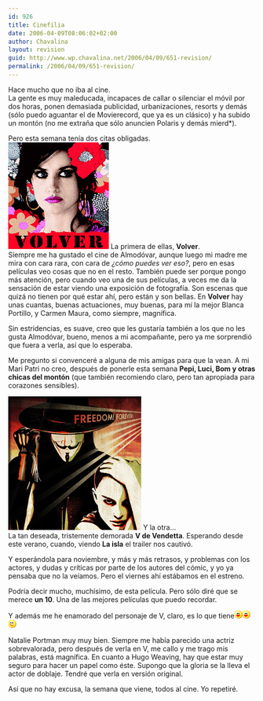 ```yaml
---
id: 926
title: Cinefilia
date: 2006-04-09T08:06:02+02:00
author: Chavalina
layout: revision
guid: http://www.wp.chavalina.net/2006/04/09/651-revision/
permalink: /2006/04/09/651-revision/
---
```

Hace mucho que no iba al cine.  
La gente es muy maleducada, incapaces de callar o silenciar el m&oacute;vil por dos horas, ponen demasiada publicidad, urbanizaciones, resorts y demás (s&oacute;lo puedo aguantar el de Movierecord, que ya es un clásico) y ha subido un mont&oacute;n (no me extra&ntilde;a que s&oacute;lo anuncien Polaris y demás mierd*).

Pero esta semana ten&iacute;a dos citas obligadas.  
<img class="imgizqda" src="/imagenes/fotos/volver-almodovar.jpg" alt="Cartel de Volver, pel&iacute;cula de Pedro Almod&oacute;var" /> La primera de ellas, **Volver**.  
Siempre me ha gustado el cine de Almod&oacute;var, aunque luego mi madre me mira con cara rara, con cara de _&iquest;c&oacute;mo puedes ver eso?_, pero en esas pel&iacute;culas veo cosas que no en el resto. También puede ser porque pongo más atenci&oacute;n, pero cuando veo una de sus pel&iacute;culas, a veces me da la sensaci&oacute;n de estar viendo una exposici&oacute;n de fotograf&iacute;a. Son escenas que quizá no tienen por qué estar ah&iacute;, pero están y son bellas. En **Volver** hay unas cuantas, buenas actuaciones, muy buenas, para m&iacute; la mejor Blanca Portillo, y Carmen Maura, como siempre, magn&iacute;fica.

Sin estridencias, es suave, creo que les gustar&iacute;a también a los que no les gusta Almod&oacute;var, bueno, menos a mi acompa&ntilde;ante, pero ya me sorprendi&oacute; que fuera a verla, as&iacute; que lo esperaba. 

Me pregunto si convenceré a alguna de mis amigas para que la vean. A mi Mari Patri no creo, después de ponerle esta semana **Pepi, Luci, Bom y otras chicas del mont&oacute;n** (que también recomiendo claro, pero tan apropiada para corazones sensibles).

<img class="imgizqda" src="/imagenes/fotos/v-de-vendetta.jpg" alt="V de Vendetta" /> Y la otra…  
La tan deseada, tristemente demorada **V de Vendetta**. Esperando desde este verano, cuando, viendo **La isla** el trailer nos cautiv&oacute;.

Y esperándola para noviembre, y más y más retrasos, y problemas con los actores, y dudas y cr&iacute;ticas por parte de los autores del c&oacute;mic, y yo ya pensaba que no la ve&iacute;amos. Pero el viernes ah&iacute; estábamos en el estreno.

Podr&iacute;a decir mucho, much&iacute;simo, de esta pel&iacute;cula. Pero s&oacute;lo diré que se merece **un 10**. Una de las mejores pel&iacute;culas que puedo recordar.

Y además me he enamorado del personaje de V, claro, es lo que tiene![emo](/imagenes/emoticonos/risa.gif)![emo](/imagenes/emoticonos/risa.gif)![emo](/imagenes/emoticonos/guino.gif) 

Natalie Portman muy muy bien. Siempre me hab&iacute;a parecido una actriz sobrevalorada, pero después de verla en V, me callo y me trago mis palabras, está magn&iacute;fica. En cuanto a Hugo Weaving, hay que estar muy seguro para hacer un papel como éste. Supongo que la gloria se la lleva el actor de doblaje. Tendré que verla en versi&oacute;n original. 

As&iacute; que no hay excusa, la semana que viene, todos al cine. Yo repetiré.